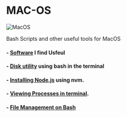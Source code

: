 # MAC-OS

![MacOS](https://img.shields.io/badge/mac%20os-000000?style=for-the-badge&logo=apple&logoColor=white)

Bash Scripts and other useful tools for MacOS

#### - [Software](https://github.com/anzonathan/MAC-OS/blob/main/Software.md) I find Usfeul 
#### - [Disk utility](https://github.com/anzonathan/MAC-OS/blob/main/diskutil%20on%20MacOS%20terminal.md) using bash in the terminal
#### - [Installing Node.js](https://github.com/anzonathan/MAC-OS/blob/main/Installing%20Node.md) using nvm.
#### - [Viewing Processes in terminal](https://github.com/anzonathan/MAC-OS/blob/main/top.md).
#### - [File Management on Bash](https://github.com/anzonathan/MAC-OS/blob/main/Manageing%20Files%20on%20Bash.md)


